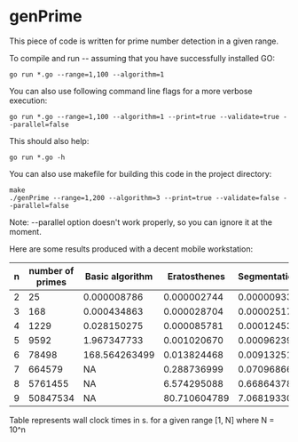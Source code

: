 # genPrime

This piece of code is written for prime number detection in a given range. 

To compile and run -- assuming that you have successfully installed GO:
```
go run *.go --range=1,100 --algorithm=1
```
You can also use following command line flags for a more verbose execution:
```
go run *.go --range=1,100 --algorithm=1 --print=true --validate=true --parallel=false
```
This should also help:
```
go run *.go -h
```

You can also use makefile for building this code in the project directory:
```
make
./genPrime --range=1,200 --algorithm=3 --print=true --validate=false --parallel=false
```

Note:
--parallel option doesn't work properly, so you can ignore it at the moment.

Here are some results produced with a decent mobile workstation:

| n   | number of primes | Basic algorithm | Eratosthenes | Segmentation |
| --- | --- | --- | ---| --- |
| 2   |             25 |     0.000008786 |  0.000002744 |  0.000009336 | 
| 3   |            168 |     0.000434863 |  0.000028704 |  0.000025178 | 
| 4   |           1229 |     0.028150275 |  0.000085781 |  0.000124532 | 
| 5   |           9592 |     1.967347733 |  0.001020670 |  0.000962392 | 
| 6   |          78498 |   168.564263499 |  0.013824468 |  0.009132511 | 
| 7   |         664579 |              NA |  0.288736999 |  0.070968662 | 
| 8   |        5761455 |              NA |  6.574295088 |  0.668643781 | 
| 9   |       50847534 |              NA | 80.710604789 |  7.068193302 | 

Table represents wall clock times in s. for a given range [1, N] where N = 10^n
